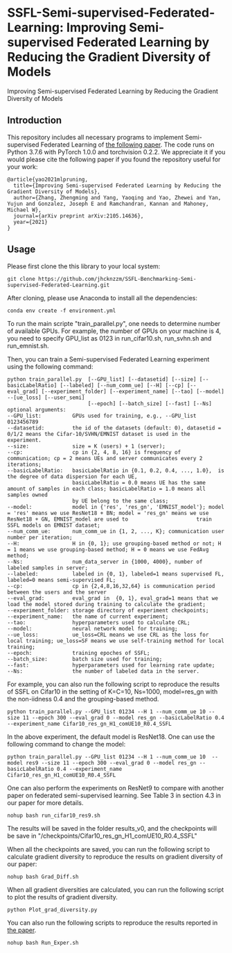 # SSFL-Semi-supervised-Federated-Learning: Improving Semi-supervised Federated Learning by Reducing the Gradient Diversity of Models
Improving Semi-supervised Federated Learning by Reducing the Gradient Diversity of Models
## Introduction
This repository includes all necessary programs to implement Semi-supervised Federated Learning of [the following paper](https://arxiv.org/abs/2008.11364). The code runs on Python 3.7.6 with PyTorch 1.0.0 and torchvision 0.2.2. We appreciate it if you would please cite the following paper if you found the repository useful for your work:


```
@article{yao2021mlpruning,
  title={Improving Semi-supervised Federated Learning by Reducing the Gradient Diversity of Models},
  author={Zhang, Zhengming and Yang, Yaoqing and Yao, Zhewei and Yan, Yujun and Gonzalez, Joseph E and Ramchandran, Kannan and Mahoney, Michael W},
  journal={arXiv preprint arXiv:2105.14636},
  year={2021}
}
```


## Usage
Please first clone the this library to your local system:

```
git clone https://github.com/jhcknzzm/SSFL-Benchmarking-Semi-supervised-Federated-Learning.git
```

After cloning, please use Anaconda to install all the dependencies:

```
conda env create -f environment.yml
```

To run the main scripte "train_parallel.py", one needs to determine number of available GPUs.
For example, the number of GPUs on your machine is 4, you need to specify GPU_list as 0123 in run_cifar10.sh, run_svhn.sh and run_emnist.sh.

Then, you can train a Semi-supervised Federated Learning experiment using the following command:

```
python train_parallel.py  [--GPU_list] [--datasetid] [--size] [--basicLabelRatio] [--labeled] [--num_comm_ue] [--H] [--cp] [--eval_grad] [--experiment_folder] [--experiment_name] [--tao] [--model] --[ue_loss] [--user_semi]
                          [--epoch] [--batch_size] [--fast] [--Ns]
optional arguments:
--GPU_list:          GPUs used for training, e.g., --GPU_list 0123456789
--datasetid:         the id of the datasets (default: 0), datasetid = 0/1/2 means the Cifar-10/SVHN/EMNIST dataset is used in the experiment.
--size:              size = K (users) + 1 (server);
--cp:                cp in {2, 4, 8, 16} is frequency of communication; cp = 2 means UEs and server communicates every 2 iterations;
--basicLabelRatio:   basicLabelRatio in {0.1, 0.2, 0.4, ..., 1.0},  is the degree of data dispersion for each UE,
                     basicLabelRatio = 0.0 means UE has the same amount of samples in each class; basicLabelRatio = 1.0 means all samples owned
                     by UE belong to the same class;
--model:             model in {'res', 'res_gn', 'EMNIST_model'}; model = 'res' means we use ResNet18 + BN; model = 'res_gn' means we use ResNet18 + GN, EMNIST_model are used to                      train SSFL models on EMNIST dataset;
--num_comm_ue:       num_comm_ue in {1, 2, ..., K}; communication user number per iteration;
--H:                 H in {0, 1}; use grouping-based method or not; H = 1 means we use grouping-based method; H = 0 means we use FedAvg method;
--Ns:                num_data_server in {1000, 4000}, number of labeled samples in server;
--labeled:           labeled in {0, 1}, labeled=1 means supervised FL, labeled=0 means semi-supervised FL;
--cp:                cp in {2,4,8,16,32,64} is communication period between the users and the server
--eval_grad:         eval_grad in  {0, 1}, eval_grad=1 means that we load the model stored during training to calculate the gradient;
--experiment_folder: storage directory of experiment checkpoints;
--experiment_name:   the name of current experiment;
--tao:               hyperparameters used to calculate CRL;
--model:             neural network model for training;
--ue_loss:           ue_loss=CRL means we use CRL as the loss for local training; ue_loss=SF means we use self-training method for local training;
--epoch:             training epoches of SSFL;
--batch_size:        batch size used for training;
--fast:              hyperparameters used for learning rate update;
--Ns:                the number of labeled data in the server.
```
For example, you can also run the following script to reproduce the results of SSFL on Cifar10 in the setting of K=C=10, Ns=1000, model=res_gn with the non-iidness 0.4 and the grouping-based method.
```
python train_parallel.py --GPU_list 01234 --H 1 --num_comm_ue 10 --size 11 --epoch 300 --eval_grad 0 --model res_gn --basicLabelRatio 0.4 --experiment_name Cifar10_res_gn_H1_comUE10_R0.4_SSFL
```

In the above experiment, the default model is ResNet18. One can use the following command to change the model:
```
python train_parallel.py --GPU_list 01234 --H 1 --num_comm_ue 10  --model res9 --size 11 --epoch 300 --eval_grad 0 --model res_gn --basicLabelRatio 0.4 --experiment_name Cifar10_res_gn_H1_comUE10_R0.4_SSFL
```
One can also perform the experiments on ResNet9 to compare with another paper on federated semi-supervised learning. See Table 3 in section 4.3 in our paper for more details.
```
nohup bash run_cifar10_res9.sh
```


The results will be saved in the folder results_v0, and the checkpoints will be save in "/checkpoints/Cifar10_res_gn_H1_comUE10_R0.4_SSFL"

When all the checkpoints are saved, you can run the following script to calculate gradient diversity to reproduce the results on gradient diversity of our paper:
```
nohup bash Grad_Diff.sh
```
When all gradient diversities are calculated, you can run the following script to plot the results of gradient diversity.
```
python Plot_grad_diversity.py
```

You can also run the following scripts to reproduce the results reported in [the paper](https://arxiv.org/abs/2008.11364).

```
nohup bash Run_Exper.sh
```

